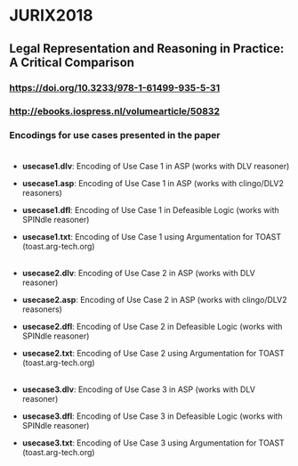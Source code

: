 # JURIX2018

## Legal Representation and Reasoning in Practice: A Critical Comparison

### https://doi.org/10.3233/978-1-61499-935-5-31
### http://ebooks.iospress.nl/volumearticle/50832
### Encodings for use cases presented in the paper<br/><br/>


* **usecase1.dlv**:	          Encoding of Use Case 1 in ASP (works with DLV reasoner)
* **usecase1.asp**:           Encoding of Use Case 1 in ASP (works with clingo/DLV2 reasoners)
* **usecase1.dfl**:           Encoding of Use Case 1 in Defeasible Logic (works with SPINdle reasoner)
* **usecase1.txt**:           Encoding of Use Case 1 using Argumentation for TOAST (toast.arg-tech.org)<br/><br/>

* **usecase2.dlv**:	          Encoding of Use Case 2 in ASP (works with DLV reasoner)
* **usecase2.asp**:           Encoding of Use Case 2 in ASP (works with clingo/DLV2 reasoners)
* **usecase2.dfl**:           Encoding of Use Case 2 in Defeasible Logic (works with SPINdle reasoner)
* **usecase2.txt**:           Encoding of Use Case 2 using Argumentation for TOAST (toast.arg-tech.org)<br/><br/>

* **usecase3.dlv**:	          Encoding of Use Case 3 in ASP (works with DLV reasoner)
* **usecase3.dfl**:           Encoding of Use Case 3 in Defeasible Logic (works with SPINdle reasoner)
* **usecase3.txt**:           Encoding of Use Case 3 using Argumentation for TOAST (toast.arg-tech.org)<br/><br/>
